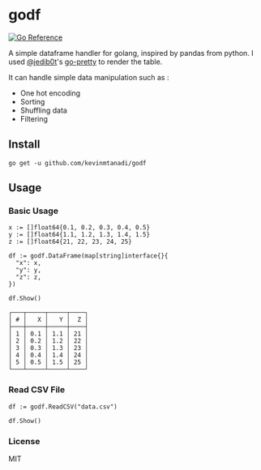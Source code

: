 # godf

[![Go Reference](https://pkg.go.dev/badge/github.com/kevinmtanadi/godf?utm_source=godoc)](https://pkg.go.dev/github.com/kevinmtanadi/godf)

A simple dataframe handler for golang, inspired by pandas from python. I used [@jedib0t](https://github.com/jedib0t)'s [go-pretty](https://github.com/jedib0t/go-pretty/tree/main) to render the table.

It can handle simple data manipulation such as :
- One hot encoding
- Sorting
- Shuffling data
- Filtering

## Install

```
go get -u github.com/kevinmtanadi/godf
```

## Usage
### Basic Usage
```golang
x := []float64{0.1, 0.2, 0.3, 0.4, 0.5}
y := []float64{1.1, 1.2, 1.3, 1.4, 1.5}
z := []float64{21, 22, 23, 24, 25}

df := godf.DataFrame(map[string]interface{}{
  "x": x,
  "y": y,
  "z": z,
})

df.Show()
```

```
┌───┬─────┬─────┬────┐
│ # │   X │   Y │  Z │
├───┼─────┼─────┼────┤
│ 1 │ 0.1 │ 1.1 │ 21 │
│ 2 │ 0.2 │ 1.2 │ 22 │
│ 3 │ 0.3 │ 1.3 │ 23 │
│ 4 │ 0.4 │ 1.4 │ 24 │
│ 5 │ 0.5 │ 1.5 │ 25 │
└───┴─────┴─────┴────┘
```

### Read CSV File
```golang
df := godf.ReadCSV("data.csv")

df.Show()
```

### License
MIT
